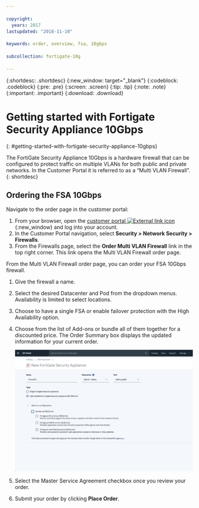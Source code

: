 ```yaml
---

copyright:
  years: 2017
lastupdated: "2018-11-10"

keywords: order, overview, fsa, 10gbps

subcollection: fortigate-10g

---
```


{:shortdesc: .shortdesc}
{:new_window: target="_blank"}
{:codeblock: .codeblock}
{:pre: .pre}
{:screen: .screen}
{:tip: .tip}
{:note: .note}
{:important: .important}
{:download: .download}

# Getting started with Fortigate Security Appliance 10Gbps
{: #getting-started-with-fortigate-security-appliance-10gbps}

The FortiGate Security Appliance 10Gbps is a hardware firewall that can be configured to protect traffic on multiple VLANs for both public and private networks. In the Customer Portal it is referred to as a “Multi VLAN Firewall”.
{: shortdesc}

## Ordering the FSA 10Gbps

Navigate to the order page in the customer portal:

1. From your browser, open the [customer portal ![External link icon](../../icons/launch-glyph.svg "External link icon")](https://control.softlayer.com/){:new_window} and log into your account.
2. In the Customer Portal navigation, select **Security > Network Security > Firewalls**.
3. From the Firewalls page, select the **Order Multi VLAN Firewall** link in the top right corner. This link opens the Multi VLAN Firewall order page.

From the Multi VLAN Firewall order page, you can order your FSA 10Gbps firewall.

1. Give the firewall a name.
2. Select the desired Datacenter and Pod from the dropdown menus. Availability is limited to select locations.
3. Choose to have a single FSA or enable failover protection with the High Availability option.
4. Choose from the list of Add-ons or bundle all of them together for a discounted price. The Order Summary box displays the updated information for your current order.

	<img src="images/ordering.png" alt="drawing" style="width: 600px;"/>

5. Select the Master Service Agreement checkbox once you review your order.
6. Submit your order by clicking **Place Order**.
